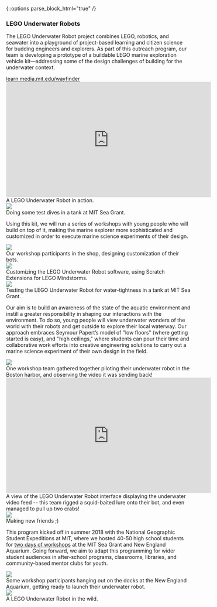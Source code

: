 {::options parse_block_html="true" /}
<section>
<div class="text-container">
<h3 class="show">LEGO Underwater Robots</h3>
<p class="show">The LEGO Underwater Robot project combines LEGO, robotics, and seawater into a playground of project-based
learning and citizen science for budding engineers and explorers. As part of this outreach program, our team is
developing a prototype of a buildable LEGO marine exploration vehicle kit—addressing some of the design challenges of
building for the underwater context.</p>
<a href="https://learn.media.mit.edu/wayfinder/" target="_blank" class="sliding blue show">learn.media.mit.edu/wayfinder</a>
</div>
<div class="media-container">
<div class="video-container">
<div class="video show">
<iframe width="560" height="315" src="https://www.youtube.com/embed/kY4im93tFyc" frameborder="0" allow="accelerometer; autoplay; encrypted-media; gyroscope; picture-in-picture"
allowfullscreen></iframe>
</div>
<div class="caption">
<span>A LEGO Underwater Robot in action.</span>
</div>
</div>
<div class="img-container">
<div class="img">
<img src="{{ site.baseurl }}/img/elements/open-ocean--1-1.jpg">
</div>
<div class="caption">
<span>Doing some test dives in a tank at MIT Sea Grant.</span>
</div>
</div>
</div>
</section>

<section>
<div class="text-container">
<p class="show">Using this kit, we will run a series of workshops with young people who will build on top of it, making
the marine explorer more sophisticated and customized in order to execute marine science experiments of their
design.</p>
</div>
<div class="media-container">
<div class="img-container">
<div class="img">
<img src="{{ site.baseurl }}/img/elements/open-ocean--2-1.jpg">
</div>
<div class="caption">
<span>Our workshop participants in the shop, designing customization of their bots.</span>
</div>
</div>
<div class="img-container">
<div class="img">
<img src="{{ site.baseurl }}/img/elements/open-ocean--2-2.jpg">
</div>
<div class="caption">
<span>Customizing the LEGO Underwater Robot software, using Scratch Extensions for LEGO Mindstorms.</span>
</div>
</div>
<div class="img-container">
<div class="img">
<img src="{{ site.baseurl }}/img/elements/open-ocean--2-3.jpg">
</div>
<div class="caption">
<span>Testing the LEGO Underwater Robot for water-tightness in a tank at MIT Sea Grant.</span>
</div>
</div>
</div>
</section>

<section>
<div class="text-container">
<p class="show">Our aim is to build an awareness of the state of the aquatic environment and instill a greater
responsibility in shaping our interactions with the environment. To do so, young people will view underwater
wonders of the world with their robots and get outside to explore their local waterway. Our approach embraces
Seymour Papert’s model of "low floors" (where getting started is easy), and "high ceilings," where students can
pour their time and collaborative work efforts into creative engineering solutions to carry out a marine science
experiment of their own design in the field.</p>
</div>
<div class="media-container">
<div class="img-container">
<div class="img">
<img src="{{ site.baseurl }}/img/elements/open-ocean--3-1.jpg">
</div>
<div class="caption">
<span>One workshop team gathered together piloting their underwater robot in the Boston harbor, and observing the video it was
sending back!</span>
</div>
</div>
<div class="video-container">
<div class="video">
<iframe width="560" height="315" src="https://www.youtube.com/embed/BGuE8ObAkRI" frameborder="0" allow="accelerometer; autoplay; encrypted-media; gyroscope; picture-in-picture"
allowfullscreen></iframe>
</div>
<div class="caption">
<span>A view of the LEGO Underwater Robot interface displaying the underwater video feed -- this team rigged a squid-baited lure
onto their bot, and even managed to pull up two crabs!</span>
</div>
</div>
<div class="img-container">
<div class="img">
<img src="{{ site.baseurl }}/img/elements/open-ocean--3-2.jpg">
</div>
<div class="caption">
<span>Making new friends ;)</span>
</div>
</div>
</div>
</section>

<section>
<div class="text-container">
<p class="show">This program kicked off in summer 2018 with the National Geographic Student
Expeditions at MIT, where we hosted 40-50 high school students for <a href="https://learn.media.mit.edu/wayfinder/"
target="_blank">two days of workshops</a> at the MIT Sea Grant and New England Aquarium.
Going forward, we aim to adapt this programming for wider student audiences in after-school
programs, classrooms, libraries, and community-based mentor clubs for youth.</p>
</div>
<div class="media-container">
<div class="img-container">
<div class="img">
<img src="{{ site.baseurl }}/img/elements/open-ocean--4-1.jpg">
</div>
<div class="caption">
<span>Some workshop participants hanging out on the docks at the New England Aquarium, getting ready to launch their
underwater robot.</span>
</div>
</div>
<div class="img-container">
<div class="img">
<img src="{{ site.baseurl }}/img/elements/open-ocean--4-2.jpg">
</div>
<div class="caption">
<span>A LEGO Underwater Robot in the wild.</span>
</div>
</div>
</div>
</section>